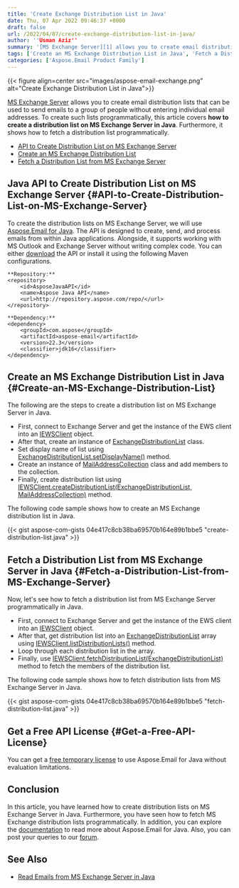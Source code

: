 ```yaml
---
title: 'Create Exchange Distribution List in Java'
date: Thu, 07 Apr 2022 09:46:37 +0000
draft: false
url: /2022/04/07/create-exchange-distribution-list-in-java/
author: ''Usman Aziz''
summary: '[MS Exchange Server][1] allows you to create email distribution lists that can be used to send emails to a group of people without entering individual email addresses. To create such lists programmatically, this article covers **how to create a distribution list on MS Exchange Server in Java**. Furthermore, it shows how to fetch a distribution list programmatically.'
tags: ['Create an MS Exchange Distribution List in Java', 'Fetch a Distribution List from MS Exchange Server in Java', 'Java API to Create Distribution List on MS Exchange Server']
categories: ['Aspose.Email Product Family']
---
```




{{< figure align=center src="images/aspose-email-exchange.png" alt="Create Exchange Distribution List in Java">}}


[MS Exchange Server][2] allows you to create email distribution lists that can be used to send emails to a group of people without entering individual email addresses. To create such lists programmatically, this article covers **how to create a distribution list on MS Exchange Server in Java**. Furthermore, it shows how to fetch a distribution list programmatically.

*   [API to Create Distribution List on MS Exchange Server][3]
*   [Create an MS Exchange Distribution List][4]
*   [Fetch a Distribution List from MS Exchange Server][5]

## Java API to Create Distribution List on MS Exchange Server {#API-to-Create-Distribution-List-on-MS-Exchange-Server}

To create the distribution lists on MS Exchange Server, we will use [Aspose.Email for Java][6]. The API is designed to create, send, and process emails from within Java applications. Alongside, it supports working with MS Outlook and Exchange Server without writing complex code. You can either [download][7] the API or install it using the following Maven configurations.

```
**Repository:**
<repository>
    <id>AsposeJavaAPI</id>
    <name>Aspose Java API</name>
    <url>http://repository.aspose.com/repo/</url>
</repository>

**Dependency:**
<dependency>
    <groupId>com.aspose</groupId>
    <artifactId>aspose-email</artifactId>
    <version>22.3</version>
    <classifier>jdk16</classifier>
</dependency>
```

## Create an MS Exchange Distribution List in Java {#Create-an-MS-Exchange-Distribution-List}

The following are the steps to create a distribution list on MS Exchange Server in Java.

*   First, connect to Exchange Server and get the instance of the EWS client into an [IEWSClient][8] object.
*   After that, create an instance of [ExchangeDistributionList][9] class.
*   Set display name of list using [ExchangeDistributionList.setDisplayName()][10] method.
*   Create an instance of [MailAddressCollection][11] class and add members to the collection.
*   Finally, create distribution list using [IEWSClient.createDistributionList(ExchangeDistributionList, MailAddressCollection)][12] method.

The following code sample shows how to create an MS Exchange distribution list in Java.

{{< gist aspose-com-gists 04e417c8cb38ba69570b164e89b1bbe5 "create-distribution-list.java" >}}

## Fetch a Distribution List from MS Exchange Server in Java {#Fetch-a-Distribution-List-from-MS-Exchange-Server}

Now, let's see how to fetch a distribution list from MS Exchange Server programmatically in Java.

*   First, connect to Exchange Server and get the instance of the EWS client into an [IEWSClient][13] object.
*   After that, get distribution list into an [ExchangeDistributionList][14] array using [IEWSClient.listDistributionLists()][15] method.
*   Loop through each distribution list in the array.
*   Finally, use [IEWSClient.fetchDistributionList(ExchangeDistributionList)][16] method to fetch the members of the distribution list.

The following code sample shows how to fetch distribution lists from MS Exchange Server in Java.

{{< gist aspose-com-gists 04e417c8cb38ba69570b164e89b1bbe5 "fetch-distribution-list.java" >}}

## Get a Free API License {#Get-a-Free-API-License}

You can get a [free temporary license][17] to use Aspose.Email for Java without evaluation limitations.

## Conclusion

In this article, you have learned how to create distribution lists on MS Exchange Server in Java. Furthermore, you have seen how to fetch MS Exchange distribution lists programmatically. In addition, you can explore the [documentation][18] to read more about Aspose.Email for Java. Also, you can post your queries to our [forum][19].

## See Also

*   [Read Emails from MS Exchange Server in Java][20]




[1]: https://en.wikipedia.org/wiki/Microsoft_Exchange_Server
[2]: https://en.wikipedia.org/wiki/Microsoft_Exchange_Server
[3]: #API-to-Create-Distribution-List-on-MS-Exchange-Server
[4]: #Create-an-MS-Exchange-Distribution-List
[5]: #Fetch-a-Distribution-List-from-MS-Exchange-Server
[6]: https://products.aspose.com/email/java/
[7]: https://downloads.aspose.com/email/java/
[8]: https://apireference.aspose.com/email/java/com.aspose.email/IEWSClient
[9]: https://apireference.aspose.com/email/java/com.aspose.email/ExchangeDistributionList
[10]: https://apireference.aspose.com/email/java/com.aspose.email/ExchangeDistributionList#setDisplayName(java.lang.String)
[11]: https://apireference.aspose.com/email/java/com.aspose.email/MailAddressCollection
[12]: https://apireference.aspose.com/email/java/com.aspose.email/IEWSClient#createDistributionList(com.aspose.email.ExchangeDistributionList,%20com.aspose.email.MailAddressCollection)
[13]: https://apireference.aspose.com/email/java/com.aspose.email/IEWSClient
[14]: https://apireference.aspose.com/email/java/com.aspose.email/ExchangeDistributionList
[15]: https://apireference.aspose.com/email/java/com.aspose.email/IEWSClient#listDistributionLists()
[16]: https://apireference.aspose.com/email/java/com.aspose.email/IEWSClient#fetchDistributionList(com.aspose.email.ExchangeDistributionList)
[17]: https://purchase.aspose.com/temporary-license
[18]: https://docs.aspose.com/email/java/
[19]: https://forum.aspose.com/
[20]: https://blog.aspose.com/2021/03/22/read-emails-from-ms-exchange-server-using-java/




